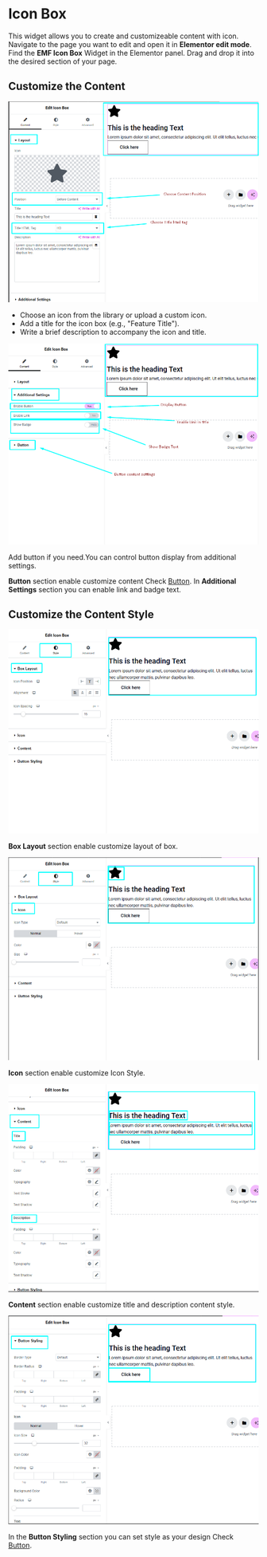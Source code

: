 # Icon Box

This widget allows you to create and customizeable content with icon. Navigate to the page you want to edit and open it in **Elementor edit mode**. Find the **EMF Icon Box** Widget in the Elementor panel. Drag and drop it into the desired section of your page.

## Customize the Content

<p class="cmf--img-wrapper">
    <img src="/assets/framework/images/widgets/general-elements/icon-box/icon_box_1.png" alt="">
</p>

   - Choose an icon from the library or upload a custom icon.
   - Add a title for the icon box (e.g., "Feature Title").
   - Write a brief description to accompany the icon and title.

   <p class="cmf--img-wrapper">
    <img src="/assets/framework/images/widgets/general-elements/icon-box/icon_box_2.png" alt="">
   </p>
Add button if you need.You can control button display from additional settings.

**Button** section enable customize content Check [Button](/framework/Widgets/general-elements/button).
In **Additional Settings** section you can enable link and badge text. 

## Customize the Content Style

<p class="cmf--img-wrapper">
    <img src="/assets/framework/images/widgets/general-elements/icon-box/icon_box_3.png" alt="">
   </p>
   
**Box Layout** section enable customize layout of box.
 
<p class="cmf--img-wrapper">
    <img src="/assets/framework/images/widgets/general-elements/icon-box/icon_box_4.png" alt="">
   </p>

**Icon** section enable customize Icon Style.

<p class="cmf--img-wrapper">
    <img src="/assets/framework/images/widgets/general-elements/icon-box/icon_box_5.png" alt="">
   </p>

**Content** section enable customize title and description content style.
  
  <p class="cmf--img-wrapper">
    <img src="/assets/framework/images/widgets/general-elements/icon-box/icon_box_6.png" alt="">
   </p>

 In the **Button Styling** section you can set style as your design Check [Button](/framework/Widgets/general-elements/button).